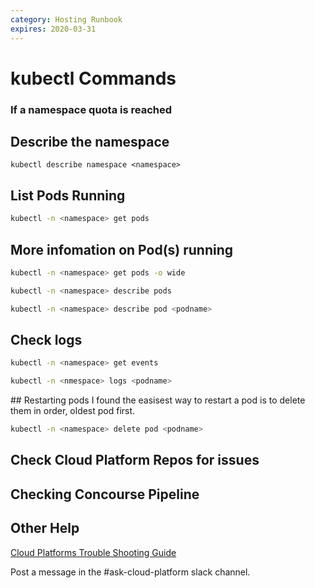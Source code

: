 ```yaml
---
category: Hosting Runbook
expires: 2020-03-31
---
```


# kubectl Commands

### If a namespace quota is reached

## Describe the namespace
```
kubectl describe namespace <namespace>
```
## List Pods Running
``` bash
kubectl -n <namespace> get pods
```
## More infomation on Pod(s) running
```bash
kubectl -n <namespace> get pods -o wide
```
```bash
kubectl -n <namespace> describe pods
```
```bash
kubectl -n <namespace> describe pod <podname>
```
## Check logs
```bash
kubectl -n <namespace> get events
```
```bash
kubectl -n <nmespace> logs <podname>
```
## Restarting pods
I found the easisest way to restart a pod is to delete them in order, oldest pod first.

```bash
kubectl -n <namespace> delete pod <podname>
```

## Check Cloud Platform Repos for issues



## Checking Concourse Pipeline



## Other Help
[Cloud Platforms Trouble Shooting Guide](https://user-guide.cloud-platform.service.justice.gov.uk/documentation/other-topics/troubleshooting.html#troubleshooting-guide)

Post a message in the #ask-cloud-platform slack channel.



